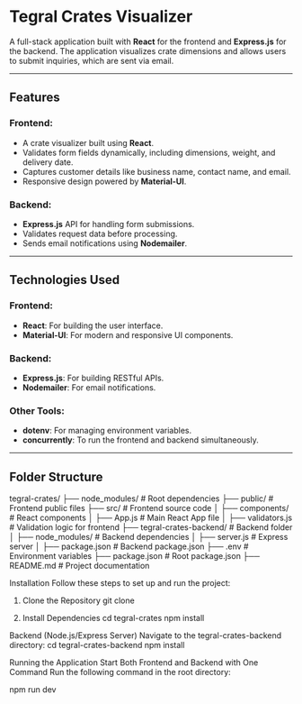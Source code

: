 # Tegral Crates Visualizer

A full-stack application built with **React** for the frontend and **Express.js** for the backend. The application visualizes crate dimensions and allows users to submit inquiries, which are sent via email.

---

## **Features**
### Frontend:
- A crate visualizer built using **React**.
- Validates form fields dynamically, including dimensions, weight, and delivery date.
- Captures customer details like business name, contact name, and email.
- Responsive design powered by **Material-UI**.

### Backend:
- **Express.js** API for handling form submissions.
- Validates request data before processing.
- Sends email notifications using **Nodemailer**.

---

## **Technologies Used**
### Frontend:
- **React**: For building the user interface.
- **Material-UI**: For modern and responsive UI components.

### Backend:
- **Express.js**: For building RESTful APIs.
- **Nodemailer**: For email notifications.

### Other Tools:
- **dotenv**: For managing environment variables.
- **concurrently**: To run the frontend and backend simultaneously.

---

## **Folder Structure**

tegral-crates/
├── node_modules/           # Root dependencies
├── public/                 # Frontend public files
├── src/                    # Frontend source code
│   ├── components/         # React components
│   ├── App.js              # Main React App file
│   ├── validators.js       # Validation logic for frontend
├── tegral-crates-backend/  # Backend folder
│   ├── node_modules/       # Backend dependencies
│   ├── server.js           # Express server
│   ├── package.json        # Backend package.json
├── .env                    # Environment variables
├── package.json            # Root package.json
├── README.md               # Project documentation


Installation
Follow these steps to set up and run the project:

1. Clone the Repository
git clone <repository-url>

2. Install Dependencies
cd tegral-crates
npm install

Backend (Node.js/Express Server)
Navigate to the tegral-crates-backend directory:
cd tegral-crates-backend
npm install


Running the Application
Start Both Frontend and Backend with One Command
Run the following command in the root directory:

npm run dev


